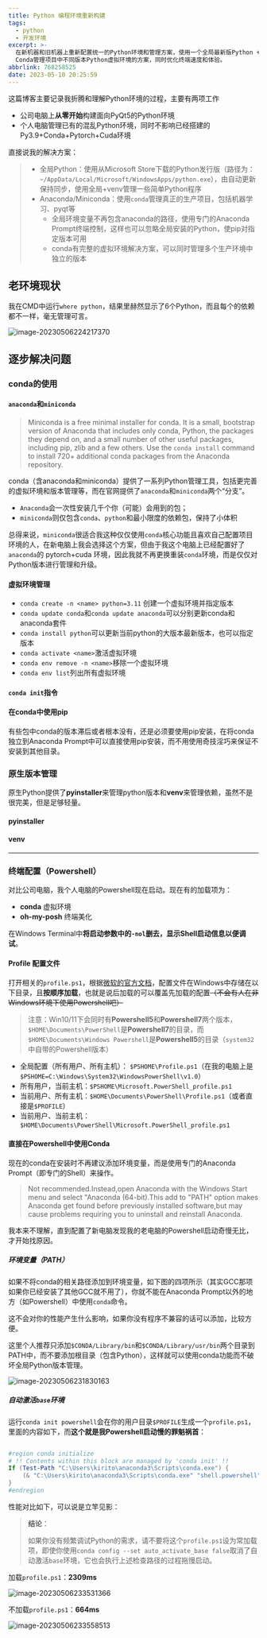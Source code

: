 ```yaml
---
title: Python 编程环境重新构建
tags:
  - python
  - 开发环境
excerpt: >-
  在新机器和旧机器上重新配置统一的Python环境和管理方案，使用一个全局最新版Python +
  Conda管理项目中不同版本Python虚拟环境的方案，同时优化终端速度和体验。
abbrlink: 768258525
date: 2023-05-10 20:25:59
---
```



这篇博客主要记录我折腾和理解Python环境的过程，主要有两项工作

- 公司电脑上**从零开始**构建面向PyQt5的Python环境
- 个人电脑管理已有的混乱Python环境，同时不影响已经搭建的Py3.9+Conda+Pytorch+Cuda环境

直接说我的解决方案：

> - 全局Python：使用从Microsoft Store下载的Python发行版（路径为：`~/AppData/Local/Microsoft/WindowsApps/python.exe`），由自动更新保持同步，使用全局+venv管理一些简单Python程序
> - Anaconda/Miniconda：使用`conda`管理真正的生产项目，包括机器学习、pyqt等
>   - 全局环境变量不再包含anaconda的路径，使用专门的Anaconda Prompt终端控制，这样也可以忽略全局安装的Python，使pip对指定版本可用
>   - conda有完整的虚拟环境解决方案，可以同时管理多个生产环境中独立的版本

## 老环境现状

我在CMD中运行`where python`，结果里赫然显示了6个Python，而且每个的依赖都不一样，毫无管理可言。

![image-20230506224217370](https://picgo-1308055782.cos.ap-chengdu.myqcloud.com/picgo-new/202305062242740.png)



## 逐步解决问题

### conda的使用

#### `anaconda`和`miniconda`

> Miniconda is a free minimal installer for conda. It is a small, bootstrap version of Anaconda that includes only conda, Python, the packages they depend on, and a small number of other useful packages, including pip, zlib and a few others. Use the `conda install` command to install 720+ additional conda packages from the Anaconda repository.

conda（含anaconda和miniconda）提供了一系列Python管理工具，包括更完善的虚拟环境和版本管理等，而在官网提供了`anaconda`和`miniconda`两个“分支”。

- `Anaconda`会一次性安装几千个你（可能）会用到的包；
- `miniconda`则仅包含`conda`、`python`和最小限度的依赖包，保持了小体积

总得来说，`miniconda`很适合我这种仅仅使用`conda`核心功能且喜欢自己配置项目环境的人，在新电脑上我会选择这个方案，但由于我这个电脑上已经配置好了`anaconda`的 pytorch+cuda 环境，因此我就不再更换重装`conda`环境，而是仅仅对Python版本进行管理和升级。

#### 虚拟环境管理

- `conda create -n <name> python=3.11` 创建一个虚拟环境并指定版本
- `conda update conda`和`conda update anaconda`可以分别更新conda和anaconda套件
- `conda install python`可以更新当前python的大版本最新版本，也可以指定版本
- `conda activate <name>`激活虚拟环境
- `conda env remove -n <name>`移除一个虚拟环境
- `conda env list`列出所有虚拟环境

#### `conda init`指令

#### 在conda中使用pip

有些包中conda的版本滞后或者根本没有，还是必须要使用pip安装，在将conda独立到Anaconda Prompt中可以直接使用pip安装，而不用使用奇技淫巧来保证不安装到其他目录。

### 原生版本管理

原生Python提供了**pyinstaller**来管理python版本和**venv**来管理依赖，虽然不是很完美，但是足够轻量。

#### pyinstaller

#### venv



---

### 终端配置（Powershell）

对比公司电脑，我个人电脑的Powershell现在启动。现在有的加载项为：

- **conda** 虚拟环境
- **oh-my-posh** 终端美化

在Windows Terminal中**将启动参数中的`-nol`删去，显示Shell启动信息以便调试**。

#### Profile 配置文件

打开相关的`profile.ps1`，根据[微软的官方文档](https://learn.microsoft.com/zh-cn/powershell/module/microsoft.powershell.core/about/about_profiles?view=powershell-7.3)，配置文件在Windows中存储在以下目录，且**按顺序加载**，也就是说后加载的可以覆盖先加载的配置~~（不会有人在非Windows环境下使用Powershell吧）~~

> 注意：Win10/11下会同时有**Powershell5**和**Powershell7**两个版本，`$HOME\Documents\PowerShell`是**Powershell7**的目录，而`$HOME\Documents\Windows Powershell`是**Powershell5**的目录（`system32`中自带的Powershell版本）

- 全局配置（所有用户、所有主机）： `$PSHOME\Profile.ps1`（在我的电脑上是`$PSHOME=C:\Windows\System32\WindowsPowerShell\v1.0`）
- 所有用户，当前主机：`$PSHOME\Microsoft.PowerShell_profile.ps1`
- 当前用户、所有主机：`$HOME\Documents\PowerShell\Profile.ps1`（或者直接是`$PROFILE`）
- 当前用户、当前主机：`$HOME\Documents\PowerShell\Microsoft.PowerShell_profile.ps1`

#### 直接在Powershell中使用Conda

现在的conda在安装时不再建议添加环境变量，而是使用专门的Anaconda Prompt（即专门的Shell）来操作。

> Not recommended.Instead,open Anaconda with the Windows Start menu and select "Anaconda (64-bit).This add to "PATH" option makes Anaconda get found before previously installed software,but may cause problems requiring you to uninstall and reinstall Anaconda.

我本来不理解，直到配置了新电脑发现我的老电脑的Powershell启动奇慢无比，才开始找原因。

##### 环境变量（PATH）

如果不将conda的相关路径添加到环境变量，如下图的四项所示（其实GCC那项如果你已经安装了其他GCC就不用了），你就不能在Anaconda Prompt以外的地方（如Powershell）中使用`conda`命令。

这不会对你的性能产生什么影响，如果你没有程序不兼容的话可以添加，比较方便。

这里个人推荐只添加`$CONDA/Library/bin`和`$CONDA/Library/usr/bin`两个目录到PATH中，而不要添加根目录（包含Python），这样就可以使用conda功能而不破坏全局Python版本管理。

![image-20230506231830163](https://picgo-1308055782.cos.ap-chengdu.myqcloud.com/picgo-new/202305062318636.png)

##### 自动激活`base`环境

运行`conda init powershell`会在你的用户目录`$PROFILE`生成一个`profile.ps1`，里面的内容如下，而**这个就是我Powershell启动慢的罪魁祸首**：

```powershell

#region conda initialize
# !! Contents within this block are managed by 'conda init' !!
If (Test-Path "C:\Users\kirito\anaconda3\Scripts\conda.exe") {
    (& "C:\Users\kirito\anaconda3\Scripts\conda.exe" "shell.powershell" "hook") | Out-String | ?{$_} | Invoke-Expression
}
#endregion

```

性能对比如下，可以说是立竿见影：

> **结论**：
>
> 如果你没有频繁调试Python的需求，请不要将这个`profile.ps1`设为常加载项，即使你使用`conda config --set auto_activate_base false`取消了自动激活`base`环境，它也会执行上述检查路径的过程拖慢启动。

加载`profile.ps1`：**2309ms**

![image-20230506233531366](https://picgo-1308055782.cos.ap-chengdu.myqcloud.com/picgo-new/202305160037378.png)

不加载`profile.ps1`：**664ms**

![image-20230506233558513](https://picgo-1308055782.cos.ap-chengdu.myqcloud.com/picgo-new/202305160037397.png)